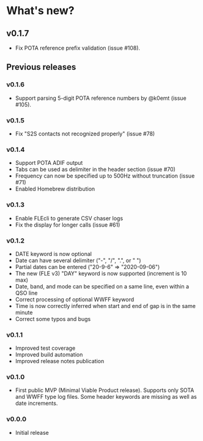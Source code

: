 # What's new?

## v0.1.7

* Fix POTA reference prefix validation (issue #108).

## Previous releases

### v0.1.6

* Support parsing 5-digit POTA reference numbers by @k0emt (issue #105).

### v0.1.5

* Fix "S2S contacts not recognized properly" (issue #78)

### v0.1.4

* Support POTA ADIF output
* Tabs can be used as delimiter in the header section (issue #70)
* Frequency can now be specified up to 500Hz without truncation (issue #71)
* Enabled Homebrew distribution

### v0.1.3

* Enable FLEcli to generate CSV chaser logs
* Fix the display for longer calls (issue #61)

### v0.1.2

* DATE keyword is now optional
* Date can have several delimiter ("-", "/", ".", or " ")
* Partial dates can be entered ("20-9-6" => "2020-09-06")
* The new (FLE v3) "DAY" keyword is now supported (increment is 10 max)
* Date, band, and mode can be specified on a same line, even within a QSO line
* Correct processing of optional WWFF keyword
* Time is now correctly inferred when start and end of gap is in the same minute 
* Correct some typos and bugs

### v0.1.1

* Improved test coverage
* Improved build automation
* Improved release notes publication

### v0.1.0

* First public MVP (Minimal Viable Product release). Supports only SOTA and WWFF type log files. Some header keywords are missing as well as date increments.

### v0.0.0

* Initial release
